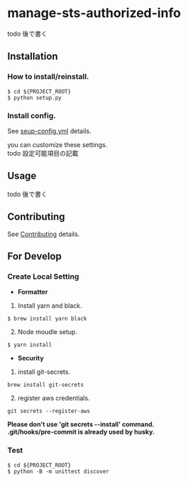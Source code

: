 # manage-sts-authorized-info

todo 後で書く

## Installation

### How to install/reinstall.

```
$ cd ${PROJECT_ROOT}
$ python setup.py
```

### Install config.

See [seup-config.yml](/config/setup-config.yml) details.

you can customize these settings.  
todo 設定可能項目の記載

## Usage

todo 後で書く

## Contributing

See [Contributing](/.github/CONTRIBUTING.md) details.

## For Develop

### Create Local Setting

- **Formatter**

1. Install yarn and black.

```
$ brew install yarn black
```

2. Node moudle setup.

```
$ yarn install
```

- **Security**

1. install git-secrets.

```
brew install git-secrets
```

2. register aws credentials.

```
git secrets --register-aws
```

**Please don't use 'git secrets --install' command.**  
**.git/hooks/pre-commit is already used by husky.**

### Test

```
$ cd ${PROJECT_ROOT}
$ python -B -m unittest discover
```
